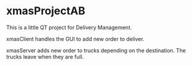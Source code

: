 # xmasProjectAB

This is a little QT project for Delivery Management.

xmasClient handles the GUI to add new order to deliver.

xmasServer adds new order to trucks depending on the destination. The trucks leave when they are full. 
